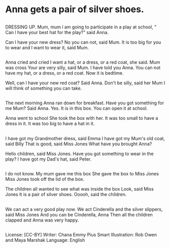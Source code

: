 # Anna gets a pair of silver shoes.

##
DRESSING UP.
Mum, mum l am going to participate in a
play at school, “ Can l have your best hat for
the play?” said Anna.

Can I have your new dress?
No you can not, said Mum.
It is too big for you to wear and l want to
wear it, said Mum.

##
Anna cried and cried
I want a hat, or a dress, or a red coat, she
said.
Mum was cross
Your are very silly, said Mum.
I have told you Anna.
You can not have my hat, or a dress, or a red
coat.
Now it is bedtime.

Well, can l have your new red coat? Said
Anna.
Don't be silly, said her Mum
I will think of something you can take.

##
The next morning Anna ran down for
breakfast.
Have you got something for me Mum? Said
Anna.
Yes.
It is in this box.
You can open it at school.

Anna went to school
She took the box with her.
It was too small to have a dress in it.
It was too big to have a hat in it.

##
I have got my Grandmother dress, said
Emma
I have got my Mum's old coat, said Billy
That is good, said Miss Jones
What have you brought Anna?

Hello children, said Miss Jones.
Have you got something to wear in the play?
I have got my Dad's hat, said Peter.

##
I do not know.
My mum gave me this box
She gave the box to Miss Jones
Miss Jones took off the lid of the box.

The children all wanted to see what was
inside the box
Look, said Miss Jones
It is a pair of silver shoes.
Ooooh, said the children.

##
We can act a very good play now.
We act Cinderella and the silver slippers, said Miss Jones
And you can be Cinderella, Anna
Then all the children clapped and Anna was very happy.

##
License: [CC-BY]
Writer: Chana Emmy Pius Smart
Illustration: Rob Owen and Maya Marshak
Language: English
